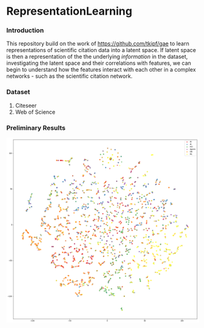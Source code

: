 # RepresentationLearning

### Introduction
This repository build on the work of https://github.com/tkipf/gae to learn representations of scientific citation data into a latent space. If latent space is then a representation of the the underlying *information* in the dataset, investigating the latent space and their correlations with features, we can begin to understand how the features interact with each other in a complex networks - such as the scientific citation network.

### Dataset
1. Citeseer
1. Web of Science


### Preliminary Results
 ![GitHub Logo](/plots/citeseer_plot.png)
